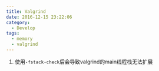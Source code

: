 ```yaml
---
title: Valgrind
date: 2016-12-15 23:22:06
category:
  - Develop
tags:
  - memory
  - valgrind
---
```


1. 使用`-fstack-check`后会导致valgrind的main线程栈无法扩展
